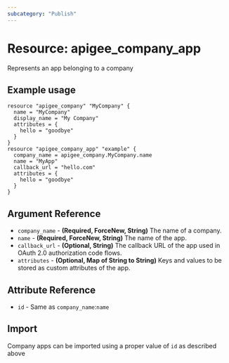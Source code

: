 ```yaml
---
subcategory: "Publish"
---
```

# Resource: apigee_company_app
Represents an app belonging to a company
## Example usage
```hcl
resource "apigee_company" "MyCompany" {
  name = "MyCompany"
  display_name = "My Company"
  attributes = {
    hello = "goodbye"
  }
}
resource "apigee_company_app" "example" {
  company_name = apigee_company.MyCompany.name
  name = "MyApp"
  callback_url = "hello.com"
  attributes = {
    hello = "goodbye"
  }
}
```
## Argument Reference
* `company_name` - **(Required, ForceNew, String)** The name of a company.
* `name` - **(Required, ForceNew, String)** The name of the app.
* `callback_url` - **(Optional, String)** The callback URL of the app used in OAuth 2.0 authorization code flows.
* `attributes` - **(Optional, Map of String to String)** Keys and values to be stored as custom attributes of the app.
## Attribute Reference
* `id` - Same as `company_name`:`name`
## Import
Company apps can be imported using a proper value of `id` as described above
